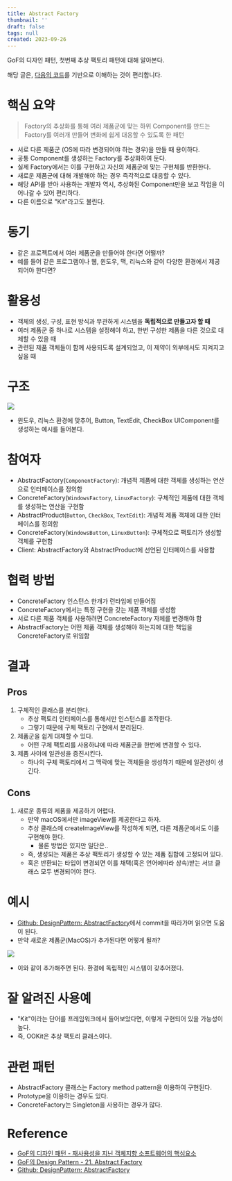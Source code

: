 ```yaml
---
title: Abstract Factory
thumbnail: ''
draft: false
tags: null
created: 2023-09-26
---
```


GoF의 디자인 패턴, 첫번째 추상 팩토리 패턴에 대해 알아본다.

해당 글은, [다음의 코드](https://github.com/wansook0316/DesignPattern-01-AbstractFactory/tree/main)를 기반으로 이해하는 것이 편리합니다.

# 핵심 요약

 > 
 > Factory의 추상화를 통해 여러 제품군에 맞는 하위 Component를 만드는 Factory를 여러개 만들어 변화에 쉽게 대응할 수 있도록 한 패턴

* 서로 다른 제품군 (OS에 따라 변경되어야 하는 경우)을 만들 때 용이하다.
* 공통 Component를 생성하는 Factory를 추상화하여 둔다.
* 실제 Factory에서는 이를 구현하고 자신의 제품군에 맞는 구현체를 반환한다.
* 새로운 제품군에 대해 개발해야 하는 경우 즉각적으로 대응할 수 있다.
* 해당 API를 받아 사용하는 개발자 역시, 추상화된 Component만을 보고 작업을 이어나갈 수 있어 편리하다.
* 다른 이름으로 "Kit"라고도 불린다.

# 동기

* 같은 프로젝트에서 여러 제품군을 만들어야 한다면 어떨까?
* 예를 들어 같은 프로그램이나 웹, 윈도우, 맥, 리눅스와 같이 다양한 환경에서 제공되어야 한다면?

# 활용성

* 객체의 생성, 구성, 표현 방식과 무관하게 시스템을 **독립적으로 만들고자 할 때**
* 여러 제품군 중 하나로 시스템을 설정해야 하고, 한번 구성한 제품을 다른 것으로 대체할 수 있을 때
* 관련된 제품 객체들이 함께 사용되도록 설계되었고, 이 제약이 외부에서도 지켜지고 싶을 때

# 구조

![](DesignPattern_03_AbstractFactory_0.jpg)

* 윈도우, 리눅스 환경에 맞추어, Button, TextEdit, CheckBox UIComponent를 생성하는 예시를 들어본다.

# 참여자

* AbstractFactory(`ComponentFactory`): 개념적 제품에 대한 객체를 생성하는 연산으로 인터페이스를 정의함
* ConcreteFactory(`WindowsFactory`, `LinuxFactory`): 구체적인 제품에 대한 객체를 생성하는 연산을 구현함
* AbstractProduct(`Button`, `CheckBox`, `TextEdit`): 개념적 제품 객체에 대한 인터페이스를 정의함
* ConcreteFactory(`WindowsButton`, `LinuxButton`): 구체적으로 팩토리가 생성할 객체를 구현함
* Client: AbstractFactory와 AbstractProduct에 선언된 인터페이스를 사용함

# 협력 방법

* ConcreteFactory 인스턴스 한개가 런타임에 만들어짐
* ConcreteFactory에서는 특정 구현을 갖는 제품 객체를 생성함
* 서로 다른 제품 객체를 사용하려면 ConcreteFactory 자체를 변경해야 함
* AbstractFactory는 어떤 제품 객체를 생성해야 하는지에 대한 책임을 ConcreteFactory로 위임함

# 결과

## Pros

1. 구체적인 클래스를 분리한다.
   * 추상 팩토리 인터페이스를 통해서만 인스턴스를 조작한다.
   * 그렇기 때문에 구체 팩토리 구현에서 분리된다.
1. 제품군을 쉽게 대체할 수 있다.
   * 어떤 구체 팩토리를 사용하냐에 따라 제품군을 한번에 변경할 수 있다.
1. 제품 사이에 일관성을 증진시킨다.
   * 하나의 구체 팩토리에서 그 맥락에 맞는 객체들을 생성하기 때문에 일관성이 생긴다.

## Cons

1. 새로운 종류의 제품을 제공하기 어렵다.
   * 만약 macOS에서만 imageView를 제공한다고 하자.
   * 추상 클래스에 createImageView를 작성하게 되면, 다른 제품군에서도 이를 구현해야 한다.
     * 물론 방법은 있지만 일단은..
   * 즉, 생성되는 제품은 추상 팩토리가 생성할 수 있는 제품 집합에 고정되어 있다.
   * 혹은 반환되는 타입이 변경되면 이를 채택(혹은 언어에따라 상속)받는 서브 클래스 모두 변경되어야 한다.

# 예시

* [Github: DesignPattern: AbstractFactory](https://github.com/wansook0316/DesignPattern-01-AbstractFactory/tree/main)에서 commit을 따라가며 읽으면 도움이 된다.
* 만약 새로운 제품군(MacOS)가 추가된다면 어떻게 될까?

![](DesignPattern_03_AbstractFactory_1.jpg)

* 이와 같이 추가해주면 된다. 환경에 독립적인 시스템이 갖추어졌다.

# 잘 알려진 사용예

* "Kit"이라는 단어를 프레임워크에서 들어보았다면, 이렇게 구현되어 있을 가능성이 높다.
* 즉, OOKit은 추상 팩토리 클래스이다.

# 관련 패턴

* AbstractFactory 클래스는 Factory method pattern을 이용하여 구현된다.
* Prototype을 이용하는 경우도 있다.
* ConcreteFactory는 Singleton을 사용하는 경우가 많다.

# Reference

* [GoF의 디자인 패턴 - 재사용성을 지닌 객체지향 소프트웨어의 핵심요소](http://www.yes24.com/Product/Goods/17525598)
* [GoF의 Design Pattern - 21. Abstract Factory](https://www.youtube.com/watch?v=pmKHiAIwhag&t=79)
* [Github: DesignPattern: AbstractFactory](https://github.com/wansook0316/DesignPattern-01-AbstractFactory/tree/main)

